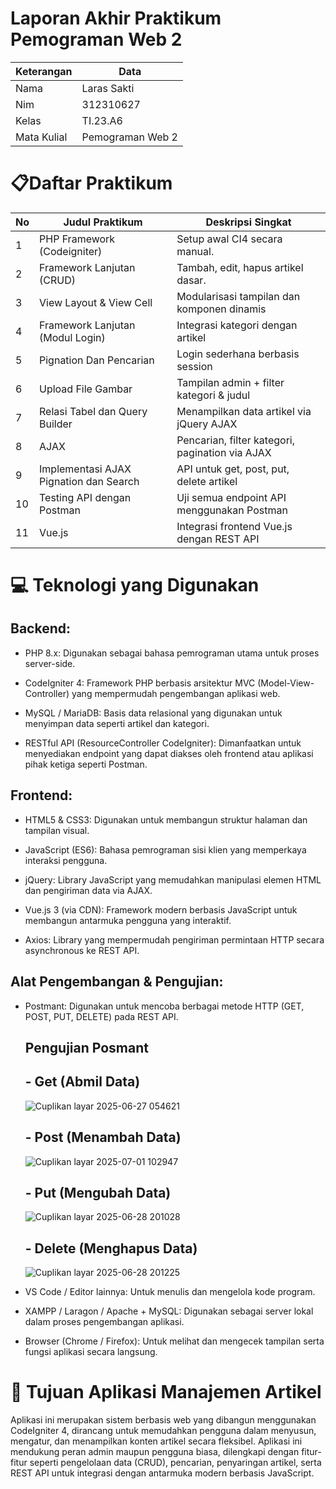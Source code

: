 # Laporan Akhir Praktikum Pemograman Web 2

| Keterangan | Data |
|----|----|
|Nama|Laras Sakti|
|Nim|312310627|
|Kelas|TI.23.A6|
|Mata Kulial|Pemograman Web 2|

# 📋Daftar Praktikum

|No|Judul Praktikum|Deskripsi Singkat|
|---|----|----|
|1|PHP Framework (Codeigniter)|Setup awal CI4 secara manual.|
|2|Framework Lanjutan (CRUD)|Tambah, edit, hapus artikel dasar.|
|3|View Layout & View Cell|Modularisasi tampilan dan komponen dinamis|
|4|Framework Lanjutan (Modul Login)|Integrasi kategori dengan artikel|
|5|Pignation Dan Pencarian|Login sederhana berbasis session|
|6|Upload File Gambar|Tampilan admin + filter kategori & judul|
|7|Relasi Tabel dan Query Builder|Menampilkan data artikel via jQuery AJAX|
|8|AJAX|Pencarian, filter kategori, pagination via AJAX|
|9|Implementasi AJAX Pignation dan Search|API untuk get, post, put, delete artikel|
|10|Testing API dengan Postman|Uji semua endpoint API menggunakan Postman|
|11|Vue.js|Integrasi frontend Vue.js dengan REST API|

# 💻 Teknologi yang Digunakan
## Backend:

- PHP 8.x: Digunakan sebagai bahasa pemrograman utama untuk proses server-side.

- CodeIgniter 4: Framework PHP berbasis arsitektur MVC (Model-View-Controller) yang mempermudah pengembangan aplikasi web.

- MySQL / MariaDB: Basis data relasional yang digunakan untuk menyimpan data seperti artikel dan kategori.

- RESTful API (ResourceController CodeIgniter): Dimanfaatkan untuk menyediakan endpoint yang dapat diakses oleh frontend atau aplikasi pihak ketiga seperti Postman.

## Frontend:

- HTML5 & CSS3: Digunakan untuk membangun struktur halaman dan tampilan visual.

- JavaScript (ES6): Bahasa pemrograman sisi klien yang memperkaya interaksi pengguna.

- jQuery: Library JavaScript yang memudahkan manipulasi elemen HTML dan pengiriman data via AJAX.

- Vue.js 3 (via CDN): Framework modern berbasis JavaScript untuk membangun antarmuka pengguna yang interaktif.

- Axios: Library yang mempermudah pengiriman permintaan HTTP secara asynchronous ke REST API.

## Alat Pengembangan & Pengujian:

- Postmant: Digunakan untuk mencoba berbagai metode HTTP (GET, POST, PUT, DELETE) pada REST API.

  ## Pengujian Posmant
    ## - Get (Abmil Data)
    ![Cuplikan layar 2025-06-27 054621](https://github.com/user-attachments/assets/c9f07361-b68c-4560-8baa-6ef337069867)

    ## - Post (Menambah Data)
    ![Cuplikan layar 2025-07-01 102947](https://github.com/user-attachments/assets/332a1b6b-1573-4a42-b37e-82014a77bf07)

    ## - Put (Mengubah Data)
    ![Cuplikan layar 2025-06-28 201028](https://github.com/user-attachments/assets/6828b994-94df-4948-8e55-562a73b0466f)

    ## - Delete (Menghapus Data)
    ![Cuplikan layar 2025-06-28 201225](https://github.com/user-attachments/assets/6ec17816-651d-4ba5-aee0-c8debbecd12c)

- VS Code / Editor lainnya: Untuk menulis dan mengelola kode program.

- XAMPP / Laragon / Apache + MySQL: Digunakan sebagai server lokal dalam proses pengembangan aplikasi.

- Browser (Chrome / Firefox): Untuk melihat dan mengecek tampilan serta fungsi aplikasi secara langsung.

# 📰 Tujuan Aplikasi Manajemen Artikel
Aplikasi ini merupakan sistem berbasis web yang dibangun menggunakan CodeIgniter 4, dirancang untuk memudahkan pengguna dalam menyusun, mengatur, dan menampilkan konten artikel secara fleksibel. Aplikasi ini mendukung peran admin maupun pengguna biasa, dilengkapi dengan fitur-fitur seperti pengelolaan data (CRUD), pencarian, penyaringan artikel, serta REST API untuk integrasi dengan antarmuka modern berbasis JavaScript.
